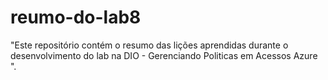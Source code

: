# reumo-do-lab8
 "Este repositório contém o resumo das lições aprendidas durante o desenvolvimento do lab na DIO - Gerenciando Politicas em Acessos Azure ".
